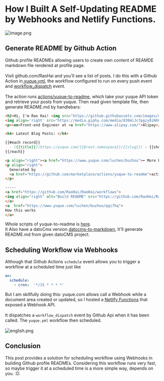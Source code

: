 # How I Built A Self-Updating README by Webhooks and Netlify Functions.

![image.png](https://cdn.nlark.com/yuque/0/2020/png/84204/1595206669063-20aafb8a-1867-4b27-a77d-72bd422072d1.png)<br />

<a name="oyCZK"></a>
## Generate README by Github Action
Github profile READMEs allowing users to create own content of REAMDE markdown file rendered at profile page.<br />
<br />Visit github.com/RaoHai and you'll see a list of posts. I do this with a Github Action in[ yuque.yml](https://github.com/RaoHai/RaoHai/blob/master/.github/workflows/yuque.yml), the workflow configured to run on every push event and [workflow_dispatch](https://docs.github.com/en/actions/reference/events-that-trigger-workflows#workflow_dispatch) event.<br />
<br />The action runs [actions/yuque-to-readme](https://github.com/marketplace/actions/yuque-to-readme), which take your yuque API token and retrieve your posts from yuque. Then read given template file, then generate README.md by handlebars:<br />

```markdown
<h2>Hi, I'm Rao Hai! <img src="https://github.githubassets.com/images/mona-whisper.gif" height="24" /></h2>
<img align='right' src="https://media.giphy.com/media/836HiJc7pgzy8iNXCn/giphy.gif" width="230" />
<p><em>Front-end Engineer at <a href="https://www.alipay.com/">Alipay</a> . </em>

<h4> Latest Blog Posts: </h4>

{{#each record}}
  - [{{title}}](https://yuque.com/{{@root.namespace}}/{{slug}}) - {{short created_at "MM-dd HH:mm"}}
{{/each}}

<p align="right"><a href="https://www.yuque.com/luchen/buzhou">➡️ More blog posts</a></p>
<p align="right">
  Generated by
  <a href="https://github.com/marketplace/actions/yuque-to-readme">actions/yuque-2-readme</a>
</p>

-----
<a href="https://github.com/RaoHai/RaoHai/workflows">
<img align="right" alt="Build README" src="https://github.com/RaoHai/RaoHai/workflows/yuque/badge.svg?branch=master" />
</a>
<a  href="https://www.yuque.com/luchen/buzhou/qqi7hq">
How this works
</a>
```
Whole scripts of yuque-to-readme is [here](https://github.com/RaoHai/yuque2Readme/blob/master/index.js).<br />It Also have a datoCms version [datocms-to-markdown](https://github.com/marketplace/actions/datocms-to-markdown), It'll generate README.md from given datoCMS project.<br />

<a name="DQN2U"></a>
## Scheduling Workflow via Webhooks
Although that Github Actions `schedule` event allows you to trigger a workflow at a scheduled time just like
```yaml
on:
  schedule:
    - cron:  '*/15 * * * *'

```
But I am skillfully doing this: yuque.com allows call a Webhook while a document area created or updated, so I hosted a [Netlify Functions](https://docs.netlify.com/functions/overview/) that exposed a Webhook API. <br />
<br />It dispatches a `workflow_dispatch` event by Github Api when it has been called. The `yuque.yml` workflow then scheduled.<br />
<br />![english.png](https://cdn.nlark.com/yuque/0/2020/png/84204/1595207774716-b6b05682-8516-463b-9d7d-927faf0b8774.png#align=left&display=inline&height=896&margin=%5Bobject%20Object%5D&name=english.png&originHeight=896&originWidth=1434&size=197088&status=done&style=none&width=1434)<br />

<a name="3y94z"></a>
## Conclusion
This post provides a solution for scheduling workflow using Webhooks in building Github profile READMEs. Considering this workflow runs very fast, so maybe trigger it at a scheduled time is a more simple way, depends on you. :D.
